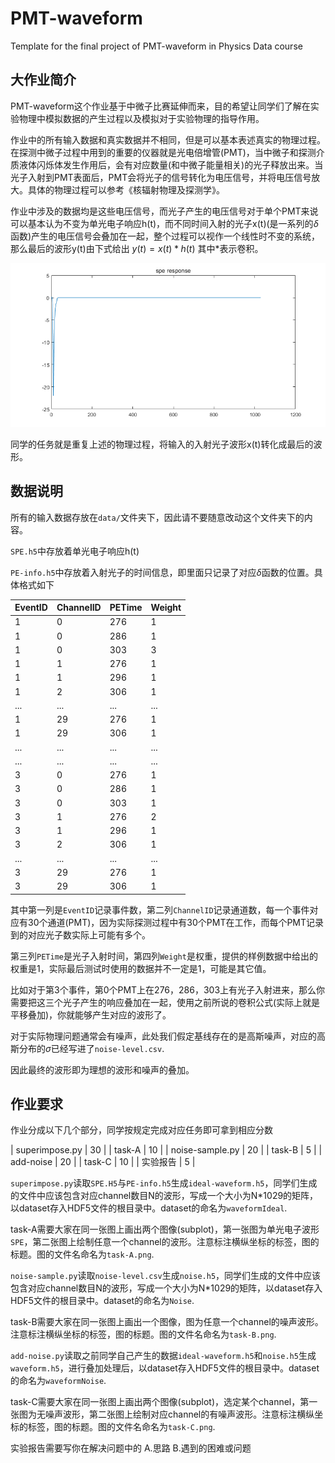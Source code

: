 # PMT-waveform

Template for the final project of PMT-waveform in Physics Data course

## 大作业简介

PMT-waveform这个作业基于中微子比赛延伸而来，目的希望让同学们了解在实验物理中模拟数据的产生过程以及模拟对于实验物理的指导作用。

作业中的所有输入数据和真实数据并不相同，但是可以基本表述真实的物理过程。在探测中微子过程中用到的重要的仪器就是光电倍增管(PMT)，当中微子和探测介质液体闪烁体发生作用后，会有对应数量(和中微子能量相关)的光子释放出来。当光子入射到PMT表面后，PMT会将光子的信号转化为电压信号，并将电压信号放大。具体的物理过程可以参考《核辐射物理及探测学》。

作业中涉及的数据均是这些电压信号，而光子产生的电压信号对于单个PMT来说可以基本认为不变为单光电子响应h(t)，而不同时间入射的光子x(t)(是一系列的$\delta$函数)产生的电压信号会叠加在一起，整个过程可以视作一个线性时不变的系统，那么最后的波形y(t)由下式给出
$y(t)=x(t)*h(t)$
其中*表示卷积。

![h(t)](data/SPEResponse.png)

同学的任务就是重复上述的物理过程，将输入的入射光子波形x(t)转化成最后的波形。

## 数据说明

所有的输入数据存放在`data/`文件夹下，因此请不要随意改动这个文件夹下的内容。

`SPE.h5`中存放着单光电子响应h(t)

`PE-info.h5`中存放着入射光子的时间信息，即里面只记录了对应$\delta$函数的位置。具体格式如下


| EventID | ChannelID | PETime | Weight |
|---------|-----------|--------|--------|
|    1    |     0     |   276  |    1   |
|    1    |     0     |   286  |    1   |
|    1    |     0     |   303  |    3   |
|    1    |     1     |   276  |    1   |
|    1    |     1     |   296  |    1   |
|    1    |     2     |   306  |    1   |
|...|...|...|...|
|    1    |     29    |   276  |    1   |
|    1    |     29    |   306  |    1   |
|...|...|...|...|
|...|...|...|...|
|    3    |     0     |   276  |    1   |
|    3    |     0     |   286  |    1   |
|    3    |     0     |   303  |    1   |
|    3    |     1     |   276  |    2   |
|    3    |     1     |   296  |    1   |
|    3    |     2     |   306  |    1   |
|...|...|...|...|
|    3    |     29    |   276  |    1   |
|    3    |     29    |   306  |    1   |

其中第一列是`EventID`记录事件数，第二列`ChannelID`记录通道数，每一个事件对应有30个通道(PMT)，因为实际探测过程中有30个PMT在工作，而每个PMT记录到的对应光子数实际上可能有多个。

第三列`PETime`是光子入射时间，第四列`Weight`是权重，提供的样例数据中给出的权重是1，实际最后测试时使用的数据并不一定是1，可能是其它值。

比如对于第3个事件，第0个PMT上在276，286，303上有光子入射进来，那么你需要把这三个光子产生的响应叠加在一起，使用之前所说的卷积公式(实际上就是平移叠加)，你就能够产生对应的波形了。



对于实际物理问题通常会有噪声，此处我们假定基线存在的是高斯噪声，对应的高斯分布的$\sigma$已经写进了`noise-level.csv`.

因此最终的波形即为理想的波形和噪声的叠加。
## 作业要求

作业分成以下几个部分，同学按规定完成对应任务即可拿到相应分数

|  superimpose.py  | 30 |
|  task-A          | 10 |
|  noise-sample.py | 20 |
|  task-B          | 5  |
|  add-noise       | 20 |
|  task-C          | 10 |
|  实验报告         | 5  |

`superimpose.py`读取`SPE.H5`与`PE-info.h5`生成`ideal-waveform.h5`，同学们生成的文件中应该包含对应channel数目N的波形，写成一个大小为N*1029的矩阵，以dataset存入HDF5文件的根目录中。dataset的命名为`waveformIdeal`.

task-A需要大家在同一张图上画出两个图像(subplot)，第一张图为单光电子波形`SPE`，第二张图上绘制任意一个channel的波形。注意标注横纵坐标的标签，图的标题。图的文件名命名为`task-A.png`.

`noise-sample.py`读取`noise-level.csv`生成`noise.h5`，同学们生成的文件中应该包含对应channel数目N的波形，写成一个大小为N*1029的矩阵，以dataset存入HDF5文件的根目录中。dataset的命名为`Noise`.

task-B需要大家在同一张图上画出一个图像，图为任意一个channel的噪声波形。注意标注横纵坐标的标签，图的标题。图的文件名命名为`task-B.png`.

`add-noise.py`读取之前同学自己产生的数据`ideal-waveform.h5`和`noise.h5`生成`waveform.h5`，进行叠加处理后，以dataset存入HDF5文件的根目录中。dataset的命名为`waveformNoise`.

task-C需要大家在同一张图上画出两个图像(subplot)，选定某个channel，第一张图为无噪声波形，第二张图上绘制对应channel的有噪声波形。注意标注横纵坐标的标签，图的标题。图的文件名命名为`task-C.png`.

实验报告需要写你在解决问题中的
A.思路
B.遇到的困难或问题